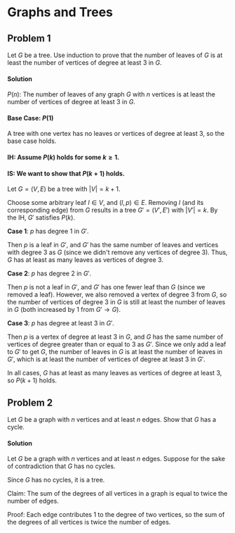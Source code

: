 # Graphs and Trees

## Problem 1
Let $G$ be a tree. Use induction to prove that the number of leaves of $G$ is at least the number of vertices of degree at least $3$ in $G$.

#### Solution

$P(n)$: The number of leaves of any graph $G$ with $n$ vertices is at least the number of vertices of degree at least $3$ in $G$.

#### Base Case: $P(1)$

A tree with one vertex has no leaves or vertices of degree at least $3$, so the base case holds.

#### IH: Assume $P(k)$ holds for some $k \ge 1$.

#### IS: We want to show that $P(k + 1)$ holds.

Let $G = (V, E)$ be a tree with $|V| = k + 1$.

Choose some arbitrary leaf $l \in V$, and $(l, p) \in E$. Removing $l$ (and its corresponding edge) from $G$ results in a tree $G' = (V', E')$ with $|V'| = k$. By the IH, $G'$ satisfies $P(k)$.

**Case 1**: $p$ has degree $1$ in $G'$.

Then $p$ is a leaf in $G'$, and $G'$ has the same number of leaves and vertices with degree 3 as $G$ (since we didn't remove any vertices of degree 3). Thus, $G$ has at least as many leaves as vertices of degree 3.

**Case 2**: $p$ has degree $2$ in $G'$.

Then $p$ is not a leaf in $G'$, and $G'$ has one fewer leaf than $G$ (since we removed a leaf). However, we also removed a vertex of degree 3 from $G$, so the number of vertices of degree 3 in $G$ is still at least the number of leaves in $G$ (both increased by 1 from $G' \to G$).

**Case 3**: $p$ has degree at least $3$ in $G'$.

Then $p$ is a vertex of degree at least $3$ in $G$, and $G$ has the same number of vertices of degree greater than or equal to $3$ as $G'$. Since we only add a leaf to $G'$ to get $G$, the number of leaves in $G$ is at least the number of leaves in $G'$, which is at least the number of vertices of degree at least $3$ in $G'$.

In all cases, $G$ has at least as many leaves as vertices of degree at least $3$, so $P(k + 1)$ holds.

## Problem 2

Let $G$ be a graph with $n$ vertices and at least $n$ edges. Show that $G$ has a cycle.

#### Solution

Let $G$ be a graph with $n$ vertices and at least $n$ edges. Suppose for the sake of contradiction that $G$ has no cycles.

Since $G$ has no cycles, it is a tree.

Claim: The sum of the degrees of all vertices in a graph is equal to twice the number of edges.

Proof: Each edge contributes $1$ to the degree of two vertices, so the sum of the degrees of all vertices is twice the number of edges.


